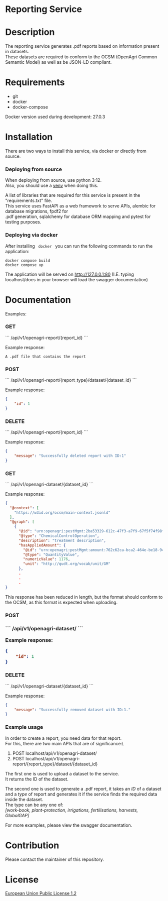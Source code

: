 # Reporting Service

# Description

The reporting service generates .pdf reports based on information present in datasets.\
These datasets are required to conform to the OCSM (OpenAgri Common Semantic Model) as well as be JSON-LD compliant.

# Requirements
<ul>
    <li>git</li>
    <li>docker</li>
    <li>docker-compose</li>
</ul>

Docker version used during development: 27.0.3

# Installation

There are two ways to install this service, via docker or directly from source.

<h3> Deploying from source </h3>

When deploying from source, use python 3:12.\
Also, you should use a [venv](https://peps.python.org/pep-0405/) when doing this.

A list of libraries that are required for this service is present in the "requirements.txt" file.\
This service uses FastAPI as a web framework to serve APIs, alembic for database migrations, fpdf2 for\
.pdf generation, sqlalchemy for database ORM mapping and pytest for testing purposes.

<h3> Deploying via docker </h3>

After installing <code> docker </code> you can run the following commands to run the application:
```
docker compose build
docker compose up
```

The application will be served on http://127.0.0.1:80 (I.E. typing localhost/docs in your browser will load the swagger documentation)

# Documentation
Examples:
<h3>GET</h3>
```
/api/v1/openagri-report/{report_id}
```

Example response:
```
A .pdf file that contains the report
```

<h3>POST</h3>
```
/api/v1/openagri-report/{report_type}/dataset/{dataset_id}
```

Example response:
```json
{
    "id": 1
}
```

<h3>DELETE</h3>
```
/api/v1/openagri-report/{report_id}
```

Example response:
```json
{
    "message": "Successfully deleted report with ID:1"
}
```

<h3>GET</h3>
```
/api/v1/openagri-dataset/{dataset_id}
```

Example response:
```json
{
  "@context": [
    "https://w3id.org/ocsm/main-context.jsonld"
  ],
  "@graph": [
    {
      "@id": "urn:openagri:pestMgmt:2ba53329-612c-47f3-a7f9-67f5f74f98f0",
      "@type": "ChemicalControlOperation",
      "description": "treatment description",
      "hasAppliedAmount": {
        "@id": "urn:openagri:pestMgmt:amount:762c62ca-bca2-464e-be18-94caf4596d3a",
        "@type": "QuantityValue",
        "numericValue": 1176,
        "unit": "http://qudt.org/vocab/unit/GM"
      },
      .
      .
      .
}
```

This response has been reduced in length, but the format should conform to the OCSM, as this format is expected when uploading.
<h3>POST<h3>
```
/api/v1/openagri-dataset/
```

Example response:
```json
{
    "id": 1
}
```

<h3>DELETE</h3>
```
/api/v1/openagri-dataset/{dataset_id}
```

Example response:
```json
{
    "message": "Successfully removed dataset with ID:1."
}
```

<h3> Example usage </h3>

In order to create a report, you need data for that report.\
For this, there are two main APIs that are of significance:\
1. POST localhost/api/v1/openagri-dataset/
2. POST localhost/api/v1/openagri-report/{report_type}/dataset/{dataset_id}

The first one is used to upload a dataset to the service.\
It returns the ID of the dataset.

The second one is used to generate a .pdf report, it takes an *ID* of a dataset\
and a *type* of report and generates it if the service finds the required data\
inside the dataset.\
The type can be any one of:\
*[work-book, plant-protection, irrigations, fertilisations, harvests, GlobalGAP]*

For more examples, please view the swagger documentation.

# Contribution
Please contact the maintainer of this repository.

# License
[European Union Public License 1.2](https://github.com/openagri-eu/reporting-service/blob/main/LICENSE)
